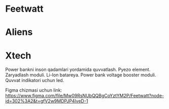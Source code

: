 # Feetwatt
# Aliens
# Xtech
Power bankni inson qadamlari yordamida quvvatlash.
Pyezo element.
Zaryadlash moduli.
Li-Ion batareya.
Power bank voltage booster moduli.
Quvvat indikatori uchun led.

Figma chizmasi uchun link: https://www.figma.com/file/Mw09RsNUbQQBgCoYztYM2P/Feetwatt?node-id=302%3A2&t=gfV2w9MDPJP4lveD-1
